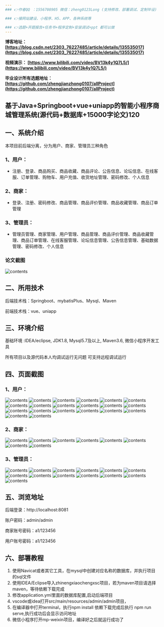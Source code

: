 ```yaml
---
### 👉作者QQ ：1556708905 微信：zheng0123Long (支持修改、部署调试、定制毕设)

### 👉接网站建设、小程序、H5、APP、各种系统等

### 👉选题+开题报告+任务书+程序定制+安装调试+ppt 都可以做
---
```


**博客地址：
[https://blog.csdn.net/2303_76227485/article/details/135535017](https://blog.csdn.net/2303_76227485/article/details/135535017)**

**视频演示：
[https://www.bilibili.com/video/BV13k4y1Q7L5/](https://www.bilibili.com/video/BV13k4y1Q7L5/)**

**毕业设计所有选题地址：
[https://github.com/zhengjianzhong0107/allProject](https://github.com/zhengjianzhong0107/allProject)**

## 基于Java+Springboot+vue+uniapp的智能小程序商城管理系统(源代码+数据库+15000字论文)120

## 一、系统介绍
本项目前后端分离，分为用户、商家、管理员三种角色

### 1、用户：
- 注册、登录、商品购买、商品收藏、商品评论、公告信息、论坛信息、在线客服、订单管理、购物车、用户充值、收货地址管理、密码修改、个人信息

### 2、商家：
- 登录、注册、密码修改、商品管理、商品评价管理、商品收藏管理、商品订单管理

### 3、管理员：
- 管理员管理、商家管理、用户管理、商品管理、商品评价管理、商品收藏管理、商品订单管理、在线客服管理、论坛信息管理、公告信息管理、基础数据管理、密码修改、个人信息

### 论文截图
![contents](./picture/picture1.png)

## 二、所用技术

后端技术栈：Springboot、mybatisPlus、Mysql、Maven

前端技术栈：vue、uniapp

## 三、环境介绍

基础环境 :IDEA/eclipse, JDK1.8, Mysql5.7及以上, Maven3.6, 微信小程序开发工具

所有项目以及源代码本人均调试运行无问题 可支持远程调试运行

## 四、页面截图
### 1、用户：
![contents](./picture/picture2.png)
![contents](./picture/picture3.png)
![contents](./picture/picture4.png)
![contents](./picture/picture5.png)
![contents](./picture/picture6.png)
![contents](./picture/picture7.png)
![contents](./picture/picture8.png)
![contents](./picture/picture9.png)
![contents](./picture/picture10.png)
![contents](./picture/picture11.png)
![contents](./picture/picture12.png)
![contents](./picture/picture13.png)
![contents](./picture/picture14.png)
![contents](./picture/picture15.png)
![contents](./picture/picture16.png)
![contents](./picture/picture17.png)
![contents](./picture/picture18.png)
![contents](./picture/picture19.png)
![contents](./picture/picture20.png)
![contents](./picture/picture21.png)
### 2、商家：
![contents](./picture/picture22.png)
![contents](./picture/picture23.png)
![contents](./picture/picture24.png)
![contents](./picture/picture25.png)
![contents](./picture/picture26.png)
![contents](./picture/picture27.png)
![contents](./picture/picture28.png)
![contents](./picture/picture29.png)
### 3、管理员：
![contents](./picture/picture30.png)
![contents](./picture/picture31.png)
![contents](./picture/picture32.png)
![contents](./picture/picture33.png)
![contents](./picture/picture34.png)
![contents](./picture/picture35.png)
![contents](./picture/picture36.png)
![contents](./picture/picture37.png)
![contents](./picture/picture38.png)
![contents](./picture/picture39.png)
![contents](./picture/picture40.png)
![contents](./picture/picture41.png)
![contents](./picture/picture42.png)

## 五、浏览地址

后端登录：http://localhost:8081

账户密码：admin/admin

商家账号密码：a1/123456

用户账号密码：a1/123456

## 六、部署教程
1. 使用Navicat或者其它工具，在mysql中创建对应名称的数据库，并执行项目的sql文件
2. 使用IDEA/Eclipse导入zhinengxiaochengxsc项目，若为maven项目请选择maven，等待依赖下载完成
3. 修改application.yml里面的数据库配置,启动后端项目
4. vscode或idea打开src/main/resources/admin/admin项目，
5. 在编译器中打开terminal，执行npm install 依赖下载完成后执行 npm run serve,执行成功后会显示访问地址
6. 微信小程序打开mp-weixin项目，编译好之后就运行成功了

